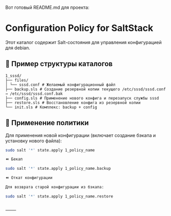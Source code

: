 Вот готовый README.md для проекта:

# Configuration Policy for SaltStack

Этот каталог содержит Salt-состояния для управления конфигурацией для debian.

## 📁 Пример структуры каталогов

```
1_sssd/
├── files/
│ └── sssd.conf # Желаемый конфигурационный файл
├── backup.sls # Создание резервной копии текущего /etc/sssd/sssd.conf → /etc/sssd/sssd.conf.bak
├── config.sls # Применение нового конфига и перезапуск службы sssd
├── restore.sls # Восстановление конфига из резервной копии
└── init.sls # Комплекс: backup + config
```

## 🚀 Применение политики

Для применения новой конфигурации (включает создание бэкапа и установку нового файла):

```bash
sudo salt '*' state.apply 1_policy_name

⏪ Бекап

sudo salt '*' state.apply 1_policy_name.backup

⏪ Откат конфигурации

Для возврата старой конфигурации из бэкапа:

sudo salt '*' state.apply 1_policy_name.restore


⸻
```
